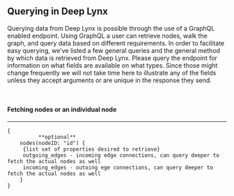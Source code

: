 ## Querying in Deep Lynx

Querying data from Deep Lynx is possible through the use of a GraphQL enabled endpoint. Using GraphQL a user can retrieve nodes, walk the graph, and query data based on different requirements. In order to facilitate easy querying, we've listed a few general queries and the general method by which data is retrieved from Deep Lynx. Please query the endpoint for information on what fields are available on what types. Since those might change frequently we will not take time here to illustrate any of the fields unless they accept arguments or are unique in the response they send.

<br>

#### Fetching nodes or an individual node
______
```
{
          **optional**
    nodes(nodeID: "id") {
     {list set of properties desired to retrieve} 
     outgoing_edges - incoming edge connections, can query deeper to fetch the actual nodes as well
     incoming_edges - outoing ege connections, can query deeper to fetch the actual nodes as well
    }
}
```
